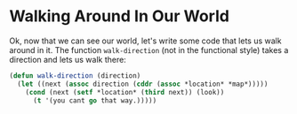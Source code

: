 # Walking Around In Our World

Ok, now that we can see our world, let's write some code that lets us walk around in it. The function ``walk-direction`` (not in the functional style) takes a direction and lets us walk there:

```lisp
(defun walk-direction (direction)
  (let ((next (assoc direction (cddr (assoc *location* *map*)))))
    (cond (next (setf *location* (third next)) (look))
      (t '(you cant go that way.)))))
```
